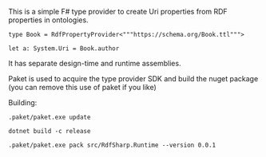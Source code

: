 
This is a simple F# type provider to create Uri properties
from RDF properties in ontologies.

    type Book = RdfPropertyProvider<"""https://schema.org/Book.ttl""">

    let a: System.Uri = Book.author


It has separate design-time and runtime assemblies.

Paket is used to acquire the type provider SDK and build the nuget package (you can remove this use of paket if you like)

Building:

    .paket/paket.exe update

    dotnet build -c release

    .paket/paket.exe pack src/RdfSharp.Runtime --version 0.0.1